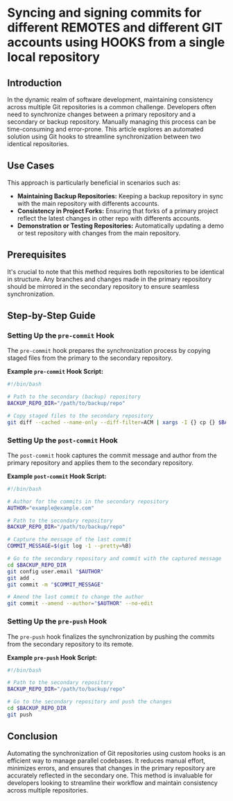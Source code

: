 
# Syncing and signing commits for different REMOTES and different GIT accounts using HOOKS from a single local repository

## Introduction

In the dynamic realm of software development, maintaining consistency across multiple Git repositories is a common challenge. Developers often need to synchronize changes between a primary repository and a secondary or backup repository. Manually managing this process can be time-consuming and error-prone. This article explores an automated solution using Git hooks to streamline synchronization between two identical repositories.

## Use Cases

This approach is particularly beneficial in scenarios such as:
- **Maintaining Backup Repositories:** Keeping a backup repository in sync with the main repository with differents accounts.
- **Consistency in Project Forks:** Ensuring that forks of a primary project reflect the latest changes in other repo with differents accounts.
- **Demonstration or Testing Repositories:** Automatically updating a demo or test repository with changes from the main repository.

## Prerequisites

It's crucial to note that this method requires both repositories to be identical in structure. Any branches and changes made in the primary repository should be mirrored in the secondary repository to ensure seamless synchronization.

## Step-by-Step Guide

### Setting Up the `pre-commit` Hook

The `pre-commit` hook prepares the synchronization process by copying staged files from the primary to the secondary repository.

**Example `pre-commit` Hook Script:**

```bash
#!/bin/bash

# Path to the secondary (backup) repository
BACKUP_REPO_DIR="/path/to/backup/repo"

# Copy staged files to the secondary repository
git diff --cached --name-only --diff-filter=ACM | xargs -I {} cp {} $BACKUP_REPO_DIR
```

### Setting Up the `post-commit` Hook

The `post-commit` hook captures the commit message and author from the primary repository and applies them to the secondary repository.

**Example `post-commit` Hook Script:**

```bash
#!/bin/bash

# Author for the commits in the secondary repository
AUTHOR="example@example.com"

# Path to the secondary repository
BACKUP_REPO_DIR="/path/to/backup/repo"

# Capture the message of the last commit
COMMIT_MESSAGE=$(git log -1 --pretty=%B)

# Go to the secondary repository and commit with the captured message
cd $BACKUP_REPO_DIR
git config user.email "$AUTHOR"
git add .
git commit -m "$COMMIT_MESSAGE"

# Amend the last commit to change the author
git commit --amend --author="$AUTHOR" --no-edit
```

### Setting Up the `pre-push` Hook

The `pre-push` hook finalizes the synchronization by pushing the commits from the secondary repository to its remote.

**Example `pre-push` Hook Script:**

```bash
#!/bin/bash

# Path to the secondary repository
BACKUP_REPO_DIR="/path/to/backup/repo"

# Go to the secondary repository and push the changes
cd $BACKUP_REPO_DIR
git push
```

## Conclusion

Automating the synchronization of Git repositories using custom hooks is an efficient way to manage parallel codebases. It reduces manual effort, minimizes errors, and ensures that changes in the primary repository are accurately reflected in the secondary one. This method is invaluable for developers looking to streamline their workflow and maintain consistency across multiple repositories.
